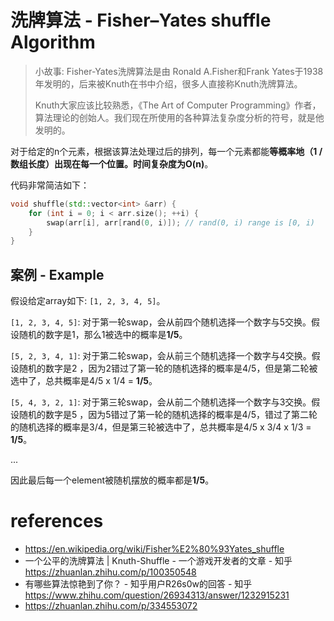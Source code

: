 # 洗牌算法 - Fisher–Yates shuffle Algorithm

> 小故事: Fisher-Yates洗牌算法是由 Ronald A.Fisher和Frank Yates于1938年发明的，后来被Knuth在书中介绍，很多人直接称Knuth洗牌算法。 
>
> Knuth大家应该比较熟悉，《The Art of Computer Programming》作者，算法理论的创始人。我们现在所使用的各种算法复杂度分析的符号，就是他发明的。

对于给定的n个元素，根据该算法处理过后的排列，每一个元素都能**等概率地（1 / 数组长度）**出现在每一个位置。时间复杂度为**O(n)**。

代码非常简洁如下：

```cpp
void shuffle(std::vector<int> &arr) {
    for (int i = 0; i < arr.size(); ++i) {
        swap(arr[i], arr[rand(0, i)]); // rand(0, i) range is [0, i)
    }
}
```

## 案例 - Example

假设给定array如下: `[1, 2, 3, 4, 5]`。

`[1, 2, 3, 4, 5]`: 对于第一轮swap，会从前四个随机选择一个数字与5交换。假设随机的数字是1，那么1被选中的概率是**1/5**。

`[5, 2, 3, 4, 1]`: 对于第二轮swap，会从前三个随机选择一个数字与4交换。假设随机的数字是2 ，因为2错过了第一轮的随机选择的概率是4/5，但是第二轮被选中了，总共概率是4/5 x 1/4 = **1/5**。

`[5, 4, 3, 2, 1]`: 对于第三轮swap，会从前二个随机选择一个数字与3交换。假设随机的数字是5 ，因为5错过了第一轮的随机选择的概率是4/5，错过了第二轮的随机选择的概率是3/4，但是第三轮被选中了，总共概率是4/5 x 3/4 x 1/3 = **1/5**。

...

因此最后每一个element被随机摆放的概率都是**1/5**。

# references

* https://en.wikipedia.org/wiki/Fisher%E2%80%93Yates_shuffle
* 一个公平的洗牌算法 | Knuth-Shuffle - 一个游戏开发者的文章 - 知乎 https://zhuanlan.zhihu.com/p/100350548
* 有哪些算法惊艳到了你？ - 知乎用户R26s0w的回答 - 知乎 https://www.zhihu.com/question/26934313/answer/1232915231
* https://zhuanlan.zhihu.com/p/334553072